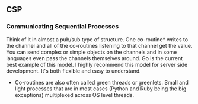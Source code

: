 ##  CSP

### Communicating Sequential Processes
Think of it in almost a pub/sub type of structure. One
co-routine* writes to the channel and all of the co-routines listening to that channel get the value. You can send complex
or simple objects on the channels and in some languages even pass the channels themselves around. Go is the current best
example of this model. I highly recommend this model for server side development. It's both flexible and easy to understand.

* Co-routines are also often called green threads or greenlets. Small and light processes that are in most cases (Python and
    Ruby being the big exceptions) multiplexed across OS level threads.
